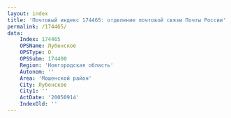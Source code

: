 ```yaml
---
layout: index
title: 'Почтовый индекс 174465: отделение почтовой связи Почты России'
permalink: /174465/
data:
    Index: 174465
    OPSName: Лубенское
    OPSType: О
    OPSSubm: 174400
    Region: 'Новгородская область'
    Autonom: ''
    Area: 'Мошенской район'
    City: Лубенское
    City1: ''
    ActDate: '20050914'
    IndexOld: ''
---
```

